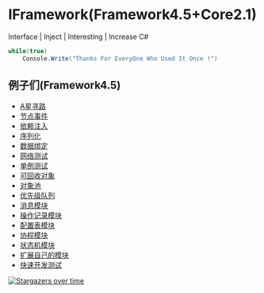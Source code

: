 # IFramework(Framework4.5+Core2.1)
Interface | Inject | Interesting | Increase  C#
``` csharp
while(true)
    Console.Write("Thanks For EveryOne Who Used It Once !")
```

## 例子们(Framework4.5)
* [A星寻路](https://github.com/OnClick9927/IFramework_CS/blob/master/Framework/Example/AstarTest.cs)
* [节点事件](https://github.com/OnClick9927/IFramework_CS/blob/master/Framework/Example/NodeActionTest.cs)
* [依赖注入](https://github.com/OnClick9927/IFramework_CS/blob/master/Framework/Example/InjectTest.cs)
* [序列化](https://github.com/OnClick9927/IFramework_CS/blob/master/Framework/Example/SerializationTest.cs)
* [数据绑定](https://github.com/OnClick9927/IFramework_CS/blob/master/Framework/Example/BindTest.cs)
* [网络测试](https://github.com/OnClick9927/IFramework_CS/blob/master/Framework/Example/NetTest.cs)
* [单例测试](https://github.com/OnClick9927/IFramework_CS/blob/master/Framework/Example/SingletonTest.cs)
* [可回收对象](https://github.com/OnClick9927/IFramework_CS/blob/master/Framework/Example/RecyclableObjectTest.cs)
* [对象池](https://github.com/OnClick9927/IFramework_CS/blob/master/Framework/Example/PoolTest.cs)
* [优先级队列](https://github.com/OnClick9927/IFramework_CS/blob/master/Framework/Example/PriorityQueueTest.cs)
* [消息模块](https://github.com/OnClick9927/IFramework_CS/blob/master/Framework/Example/MessageExample.cs)
* [操作记录模块](https://github.com/OnClick9927/IFramework_CS/blob/master/Framework/Example/RecorderTest.cs)
* [配置表模块](https://github.com/OnClick9927/IFramework_CS/blob/master/Framework/Example/ConfigTest.cs)
* [协程模块](https://github.com/OnClick9927/IFramework_CS/blob/master/Framework/Example/CoroutineTest.cs)
* [状态机模块](https://github.com/OnClick9927/IFramework_CS/blob/master/Framework/Example/FsmTest.cs)
* [扩展自己的模块](https://github.com/OnClick9927/IFramework_CS/blob/master/Framework/Example/MouduleTest.cs)
* [快速开发测试](https://github.com/OnClick9927/IFramework_CS/blob/master/Framework/Example/FastTest.cs)


[![Stargazers over time](https://starchart.cc/OnClick9927/IFramework.svg)](https://starchart.cc/OnClick9927/IFramework)


